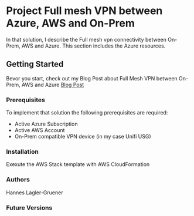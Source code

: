 # Project Full mesh VPN between Azure, AWS and On-Prem
In that solution, I describe the Full mesh vpn connectivity between On-Prem, AWS and Azure.
This section includes the Azure resources.

## Getting Started
Bevor you start, check out my Blog Post about Full Mesh VPN between On-Prem, AWS and Azure
[Blog Post](https://www.cloudblogger.at/2020/03/19/create-full-mesh-vpn-to-azure-and-aws-with-unifi-usg/)

### Prerequisites
To implement that solution the following prerequisites are required:
* Active Azure Subscription
* Active AWS Account
* On-Prem compatible VPN device (in my case Unifi USG)


### Installation
Exexute the AWS Stack template with AWS CloudFormation

### Authors
Hannes Lagler-Gruener

### Future Versions

